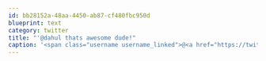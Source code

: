 ```yaml
---
id: bb28152a-48aa-4450-ab87-cf480fbc950d
blueprint: text
category: twitter
title: "'@dahul thats awesome dude!"
caption: '<span class="username username_linked">@<a href="https://twitter.com/dahul" title="Darren Hull (dahul)">dahul</a></span> thats awesome dude!'
---
```

